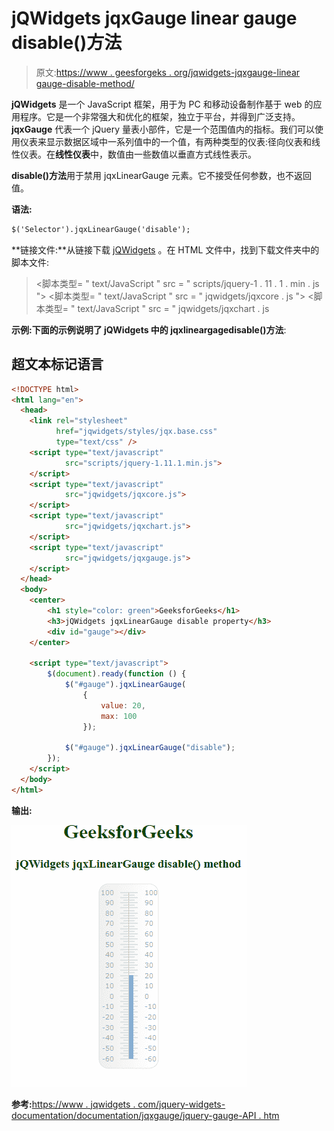 # jQWidgets jqxGauge linear gauge disable()方法

> 原文:[https://www . geesforgeks . org/jqwidgets-jqxgauge-linear gauge-disable-method/](https://www.geeksforgeeks.org/jqwidgets-jqxgauge-lineargauge-disable-method/)

**jQWidgets** 是一个 JavaScript 框架，用于为 PC 和移动设备制作基于 web 的应用程序。它是一个非常强大和优化的框架，独立于平台，并得到广泛支持。 **jqxGauge** 代表一个 jQuery 量表小部件，它是一个范围值内的指标。我们可以使用仪表来显示数据区域中一系列值中的一个值，有两种类型的仪表:径向仪表和线性仪表。在**线性仪表**中，数值由一些数值以垂直方式线性表示。

**disable()方法**用于禁用 jqxLinearGauge 元素。它不接受任何参数，也不返回值。

**语法:**

```html
$('Selector').jqxLinearGauge('disable');
```

**链接文件:**从链接下载 [jQWidgets](https://www.jqwidgets.com/download/Download) 。在 HTML 文件中，找到下载文件夹中的脚本文件:

> <link rel="”stylesheet”" href="”jqwidgets/styles/jqx.base.css”" type="”text/css”">
> <脚本类型= " text/JavaScript " src = " scripts/jquery-1 . 11 . 1 . min . js "></脚本类型>
> <脚本类型= " text/JavaScript " src = " jqwidgets/jqxcore . js "></脚本类型>
> <脚本类型= " text/JavaScript " src = " jqwidgets/jqxchart . js

**示例:**下面的示例说明了 jQWidgets 中的 jqxlineargage**disable()方法**:

## 超文本标记语言

```html
<!DOCTYPE html>
<html lang="en">
  <head>
    <link rel="stylesheet" 
          href="jqwidgets/styles/jqx.base.css"
          type="text/css" />
    <script type="text/javascript" 
            src="scripts/jquery-1.11.1.min.js">
    </script>
    <script type="text/javascript"
            src="jqwidgets/jqxcore.js">
    </script>
    <script type="text/javascript" 
            src="jqwidgets/jqxchart.js">
    </script>
    <script type="text/javascript" 
            src="jqwidgets/jqxgauge.js">
    </script>
  </head>
  <body>
    <center>
        <h1 style="color: green">GeeksforGeeks</h1>
        <h3>jQWidgets jqxLinearGauge disable property</h3>
        <div id="gauge"></div>
    </center>

    <script type="text/javascript">
        $(document).ready(function () {
            $("#gauge").jqxLinearGauge(
                {
                    value: 20,
                    max: 100
                });

            $("#gauge").jqxLinearGauge("disable");
        });
    </script>
  </body>
</html>
```

**输出:**

![](img/aca0b3cbe56d20094eeab494af894332.png)

**参考:**[https://www . jqwidgets . com/jquery-widgets-documentation/documentation/jqxgauge/jquery-gauge-API . htm](https://www.jqwidgets.com/jquery-widgets-documentation/documentation/jqxgauge/jquery-gauge-api.htm)
